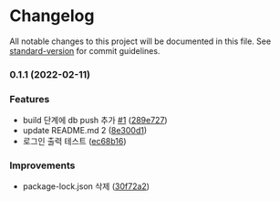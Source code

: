 # Changelog

All notable changes to this project will be documented in this file. See [standard-version](https://github.com/conventional-changelog/standard-version) for commit guidelines.

### 0.1.1 (2022-02-11)


### Features

* build 단계에 db push 추가 [#1](https://github.com/monnomlog-donkasu/monnomlog-alpha/issues/1) ([289e727](https://github.com/monnomlog-donkasu/monnomlog-alpha/commit/289e7275c509fa109a07c02c20ea171188645a43))
* update README.md 2 ([8e300d1](https://github.com/monnomlog-donkasu/monnomlog-alpha/commit/8e300d1d1d0069c551127ec1d7328e58272f1c98))
* 로그인 출력 테스트 ([ec68b16](https://github.com/monnomlog-donkasu/monnomlog-alpha/commit/ec68b1642cd70e334e7e68d00a0be2ba2be94aaa))


### Improvements

* package-lock.json 삭제 ([30f72a2](https://github.com/monnomlog-donkasu/monnomlog-alpha/commit/30f72a21755081fd63d75944188d66ea05efa650))
